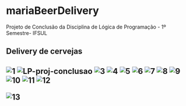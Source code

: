 # mariaBeerDelivery
Projeto de Conclusão da Disciplina de Lógica de Programação - 1º Semestre- IFSUL

<h2>Delivery de cervejas<h2>

![1](https://user-images.githubusercontent.com/62727932/135001763-bca31211-4635-41e4-a34a-d8871617c021.png)
![LP-proj-conclusao](https://user-images.githubusercontent.com/62727932/169870502-7eb10981-2ee9-4448-b3e1-b285abf50f68.png)
![3](https://user-images.githubusercontent.com/62727932/135001794-48af2f89-d329-4e0e-a68e-5f7bc64597be.png)
![4](https://user-images.githubusercontent.com/62727932/135001797-7b46b020-6132-4400-af0c-3c9b2a9362c9.jpg)
![5](https://user-images.githubusercontent.com/62727932/135001803-2fa72a1d-35a1-46c6-b141-781397874a54.jpg)
![6](https://user-images.githubusercontent.com/62727932/135001805-40125dda-3678-4d3f-952d-c5aab7f9c953.jpg)
![7](https://user-images.githubusercontent.com/62727932/135001818-e7b54713-22aa-4049-a27d-669cfd135d2e.jpg)
![8](https://user-images.githubusercontent.com/62727932/135001823-44edfb95-d36b-4b25-a591-46b73f8b4ace.jpg)
![9](https://user-images.githubusercontent.com/62727932/135001831-284a855d-5dc4-422f-b92f-f21e1121d84f.jpg)
![10](https://user-images.githubusercontent.com/62727932/135001836-ee2cf5cb-b660-41f9-ae05-61e7becf94f7.jpg)
![11](https://user-images.githubusercontent.com/62727932/135001841-862e1156-32e5-44ca-af21-4f0f6a8bb170.jpg)
![12](https://user-images.githubusercontent.com/62727932/135001845-d41936fb-e2f5-46f5-be0a-1d4b297ee9d4.jpg)

![13](https://user-images.githubusercontent.com/62727932/135002489-b8be019b-3598-41c7-8f59-a4c88e4a034c.jpg)

